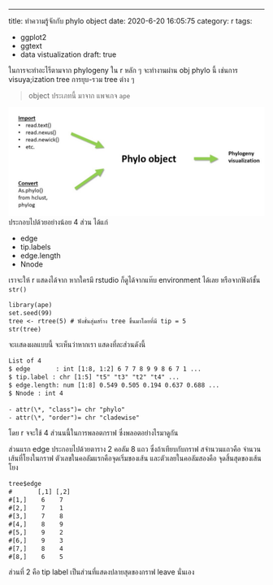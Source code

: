 ---

title: ทำความรู้จักกับ phylo object
date: 2020-6-20 16:05:75
category: r
tags:

- ggplot2
- ggtext
- data vistualization
  draft: true

ในการจะทำอะไร็ตามจาก phylogeny ใน r หลัก ๆ จะทำงานผ่าน obj phylo นี้ เช่นการ visuya;ization tree การยุบ-รวม tree ต่าง ๆ

> object ประเภทนี้ มาจาก แพจเกจ `ape`

![](images/phylo_obj_diagram.png)
ประกอบไปด้วยอย่างน้อย 4 ส่วน ได้แก่

- edge
- tip.labels
- edge.length
- Nnode

เราจะให้ r แสดงได้จาก หากใครมี rstudio ก็ดูได้จากแท๊บ environment ได้เลย หรือจากฟังก์ชั้น `str()`

```
library(ape)
set.seed(99)
tree <- rtree(5) # ฟังชั่นสุ่มสร้าง tree ขึ้นมาโดยที่มี tip = 5
str(tree)
```

จะเเสดงผลแบบนี้ จะเห็นว่าหากเรา แสดงที่ละส่วนดังนี้

```
List of 4
$ edge       : int [1:8, 1:2] 6 7 7 8 9 9 8 6 7 1 ...
$ tip.label : chr [1:5] "t5" "t3" "t2" "t4" ...
$ edge.length: num [1:8] 0.549 0.505 0.194 0.637 0.688 ...
$ Nnode : int 4

- attr(\*, "class")= chr "phylo"
- attr(\*, "order")= chr "cladewise"
```

โดย r จจะใช้ 4 ส่วนนนี้ในการพลอตกราฟ ซึ่งพลอตอย่างไรมาดูกัน

ส่วนแรก edge
ประกอบไปด้วยตาราง 2 คอลัม 8 แถว ซึ่งถ้าเทียบกับกราฟ สจำนวนแถวคือ จำนวนเส้นที่โยงในกราฟ
ตัวเลขในคอลัมแรกคือจุดเริ่มของเส้น และตัวเลยในคอลัมสองคือ จุดสิ้นสุดของเส้นโยง

```
tree$edge
#       [,1] [,2]
#[1,]    6    7
#[2,]    7    1
#[3,]    7    8
#[4,]    8    9
#[5,]    9    2
#[6,]    9    3
#[7,]    8    4
#[8,]    6    5
```

ส่วนที่ 2 คือ tip label เป็นส่วนที่แสดงปลายสุดของกราฟ leave นั่นเอง
